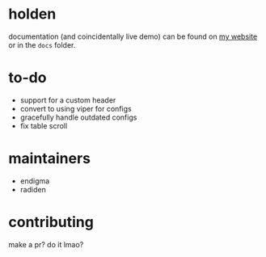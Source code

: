 # holden

documentation (and coincidentally live demo) can be found on [my website](https://projects.cya.cx/holden/) or in the `docs` folder.

# to-do
- support for a custom header
- convert to using viper for configs
- gracefully handle outdated configs
- fix table scroll

# maintainers
- endigma
- radiden

# contributing
make a pr? do it lmao?
